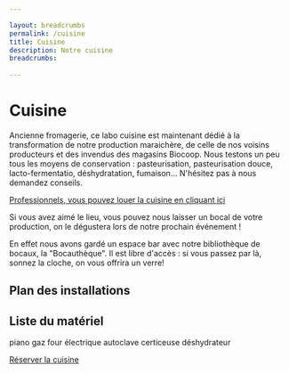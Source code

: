 ```yaml
---

layout: breadcrumbs
permalink: /cuisine
title: Cuisine
description: Notre cuisine
breadcrumbs:
  
---
```



# Cuisine

Ancienne fromagerie, ce labo cuisine est maintenant dédié à la transformation de notre production maraichère, de celle de nos voisins producteurs et des invendus des magasins Biocoop. Nous testons un peu tous les moyens de conservation : pasteurisation, pasteurisation douce, lacto-fermentatio, déshydratation, fumaison... N'hésitez pas à nous demandez conseils. 

[Professionnels, vous pouvez louer la cuisine en cliquant ici](https://www.cuisinealouer.com/reserver/35400/)

Si vous avez aimé le lieu, vous pouvez nous laisser un bocal de votre production, on le dégustera lors de notre prochain événement !

En effet nous avons gardé un espace bar avec notre bibliothèque de bocaux, la "Bocauthèque". Il est libre d'accès : si vous passez par là, sonnez la cloche, on vous offrira un verre!


## Plan des installations

## Liste du matériel

piano gaz
four électrique
autoclave
certiceuse
déshydrateur

[Réserver la cuisine](https://www.cuisinealouer.com/reserver/35400/)
